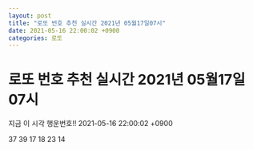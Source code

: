 ```yaml
---
layout: post
title: "로또 번호 추천 실시간 2021년 05월17일07시"
date: 2021-05-16 22:00:02 +0900
categories: 로또
---
```


# 로또 번호 추천 실시간 2021년 05월17일07시

지금 이 시각 행운번호!! 2021-05-16 22:00:02 +0900

 37  39  17  18  23  14 

